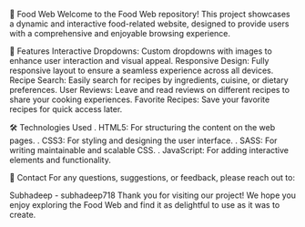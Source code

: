 🍴 Food Web
Welcome to the Food Web repository! This project showcases a dynamic and interactive food-related website, designed to provide users with a comprehensive and enjoyable browsing experience.

🌟 Features
Interactive Dropdowns: Custom dropdowns with images to enhance user interaction and visual appeal.
Responsive Design: Fully responsive layout to ensure a seamless experience across all devices.
Recipe Search: Easily search for recipes by ingredients, cuisine, or dietary preferences.
User Reviews: Leave and read reviews on different recipes to share your cooking experiences.
Favorite Recipes: Save your favorite recipes for quick access later.

🛠️ Technologies Used
. HTML5: For structuring the content on the web pages.
. CSS3: For styling and designing the user interface.
. SASS: For writing maintainable and scalable CSS.
. JavaScript: For adding interactive elements and functionality.

📧 Contact
For any questions, suggestions, or feedback, please reach out to:

Subhadeep - subhadeep718
Thank you for visiting our project! We hope you enjoy exploring the Food Web and find it as delightful to use as it was to create.
